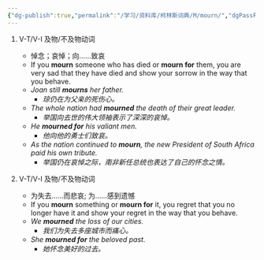 ```yaml
---
{"dg-publish":true,"permalink":"/学习/资料库/柯林斯词典/M/mourn/","dgPassFrontmatter":true}
---
```


1. V-T/V-I 及物/不及物动词
	- 悼念；哀悼；向……致哀
	- If you **mourn** someone who has died or **mourn for** them, you are very sad that they have died and show your sorrow in the way that you behave.
	- *Joan still **mourns** her father.*
		- *琼仍在为父亲的死伤心。*
	- *The whole nation had **mourned** the death of their great leader.*
		- *举国向去世的伟大领袖表示了深深的哀悼。*
	- *He **mourned for** his valiant men.*
		- *他向他的勇士们致哀。*
	- *As the nation continued to **mourn**, the new President of South Africa paid his own tribute.*
		- *举国仍在哀悼之际，南非新任总统也表达了自己的怀念之情。*

2. V-T/V-I 及物/不及物动词
	- 为失去……而悲哀; 为……感到遗憾
	- If you **mourn** something or **mourn for** it, you regret that you no longer have it and show your regret in the way that you behave.
	- *We **mourned** the loss of our cities.*
		- *我们为失去多座城市而痛心。*
	- *She **mourned for** the beloved past.*
		- *她怀念美好的过去。*
